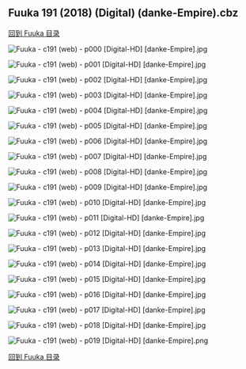 ## Fuuka 191 (2018) (Digital) (danke-Empire).cbz


[回到 Fuuka 目录](https://github.com/alicewish/markdown/blob/master/series/Fuuka.md)


![Fuuka - c191 (web) - p000 [Digital-HD] [danke-Empire].jpg](https://wx1.sinaimg.cn/large/6a9fdecagy1fp80jf2avuj21kl2cwqv5.jpg)

![Fuuka - c191 (web) - p001 [Digital-HD] [danke-Empire].jpg](https://wx1.sinaimg.cn/large/6a9fdecagy1fp80k2ghjdj21kl2cwx6q.jpg)

![Fuuka - c191 (web) - p002 [Digital-HD] [danke-Empire].jpg](https://wx1.sinaimg.cn/large/6a9fdecagy1fp8fifk93wj21kl2cwkjn.jpg)

![Fuuka - c191 (web) - p003 [Digital-HD] [danke-Empire].jpg](https://wx1.sinaimg.cn/large/6a9fdecagy1fp8fixa2mgj21kl2cw4qs.jpg)

![Fuuka - c191 (web) - p004 [Digital-HD] [danke-Empire].jpg](https://wx1.sinaimg.cn/large/6a9fdecagy1fp80n6z4qjj21kl2cwhdu.jpg)

![Fuuka - c191 (web) - p005 [Digital-HD] [danke-Empire].jpg](https://wx1.sinaimg.cn/large/6a9fdecagy1fp8fjhq24fj21kl2cwe83.jpg)

![Fuuka - c191 (web) - p006 [Digital-HD] [danke-Empire].jpg](https://wx1.sinaimg.cn/large/6a9fdecagy1fp8fjw6xrsj21kl2cwnpe.jpg)

![Fuuka - c191 (web) - p007 [Digital-HD] [danke-Empire].jpg](https://wx1.sinaimg.cn/large/6a9fdecagy1fp80ph12sdj21kl2cwx6p.jpg)

![Fuuka - c191 (web) - p008 [Digital-HD] [danke-Empire].jpg](https://wx1.sinaimg.cn/large/6a9fdecagy1fp80qi43oxj21kl2cwu0z.jpg)

![Fuuka - c191 (web) - p009 [Digital-HD] [danke-Empire].jpg](https://wx1.sinaimg.cn/large/6a9fdecagy1fp80rqjuugj21kl2cwqv7.jpg)

![Fuuka - c191 (web) - p010 [Digital-HD] [danke-Empire].jpg](https://wx1.sinaimg.cn/large/6a9fdecagy1fp80s3nbscj21kl2cwb29.jpg)

![Fuuka - c191 (web) - p011 [Digital-HD] [danke-Empire].jpg](https://wx1.sinaimg.cn/large/6a9fdecagy1fp80skp7wjj21kl2cwnpd.jpg)

![Fuuka - c191 (web) - p012 [Digital-HD] [danke-Empire].jpg](https://wx1.sinaimg.cn/large/6a9fdecagy1fp80sw4vpzj21kl2cwkjl.jpg)

![Fuuka - c191 (web) - p013 [Digital-HD] [danke-Empire].jpg](https://wx1.sinaimg.cn/large/6a9fdecagy1fp80t9t8soj21kl2cwhdt.jpg)

![Fuuka - c191 (web) - p014 [Digital-HD] [danke-Empire].jpg](https://wx1.sinaimg.cn/large/6a9fdecagy1fp80u3vcmcj21kl2cwqv7.jpg)

![Fuuka - c191 (web) - p015 [Digital-HD] [danke-Empire].jpg](https://wx1.sinaimg.cn/large/6a9fdecagy1fp80uwum8nj21kl2cwu0z.jpg)

![Fuuka - c191 (web) - p016 [Digital-HD] [danke-Empire].jpg](https://wx1.sinaimg.cn/large/6a9fdecagy1fp80vj7gpkj21kl2cw7wi.jpg)

![Fuuka - c191 (web) - p017 [Digital-HD] [danke-Empire].jpg](https://wx1.sinaimg.cn/large/6a9fdecagy1fp80wdhmcpj21kl2cw7wj.jpg)

![Fuuka - c191 (web) - p018 [Digital-HD] [danke-Empire].jpg](https://wx1.sinaimg.cn/large/6a9fdecagy1fp80wz7xevj21kl2cwnpe.jpg)

![Fuuka - c191 (web) - p019 [Digital-HD] [danke-Empire].png](https://wx1.sinaimg.cn/large/6a9fdecagy1fp80x2rg8lj21kl2cw0ox.jpg)

[回到 Fuuka 目录](https://github.com/alicewish/markdown/blob/master/series/Fuuka.md)

